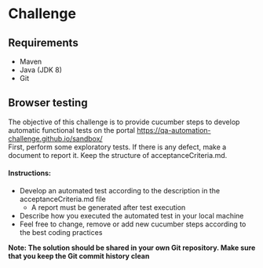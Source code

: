 # Challenge

## Requirements
* Maven
* Java (JDK 8)
* Git

## Browser testing
The objective of this challenge is to provide cucumber steps to develop automatic functional tests on the portal  https://qa-automation-challenge.github.io/sandbox/  
First, perform some exploratory tests. If there is any defect, make a document to report it. Keep the structure of acceptanceCriteria.md.

#### Instructions:
* Develop an automated test according to the description in the acceptanceCriteria.md file
	* A report must be generated after test execution
* Describe how you executed the automated test in your local machine
* Feel free to change, remove or add new cucumber steps according to the best coding practices
    
**Note: The solution should be shared in your own Git repository. Make sure that you keep the Git commit history clean**